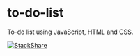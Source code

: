 # to-do-list
To-do list using JavaScript, HTML and CSS.

[![StackShare](http://img.shields.io/badge/tech-stack-0690fa.svg?style=flat)](https://stackshare.io/samuelalvesevangelista/dialoga)
